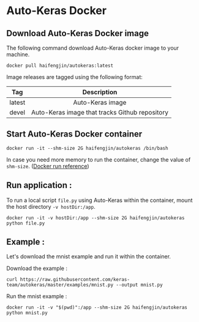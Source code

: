 # Auto-Keras Docker

## Download Auto-Keras Docker image


The following command download Auto-Keras docker image to your machine.  

```
docker pull haifengjin/autokeras:latest
```

Image releases are tagged using the following format:


| Tag | Description|
| ------------- |:-------------:|
|latest|Auto-Keras image|
|devel| Auto-Keras image that tracks Github repository|


## Start Auto-Keras Docker container

```
docker run -it --shm-size 2G haifengjin/autokeras /bin/bash
```

In case you need more memory to run the container, change the value of `shm-size`. ([Docker run reference](https://docs.docker.com/engine/reference/run/#general-form))


## Run application :


To run a local script `file.py` using Auto-Keras within the container, mount the host directory `-v hostDir:/app`.

```
docker run -it -v hostDir:/app --shm-size 2G haifengjin/autokeras python file.py
```

## Example :

Let's download the mnist example and run it within the container.  

Download the example :  
```
curl https://raw.githubusercontent.com/keras-team/autokeras/master/examples/mnist.py --output mnist.py
```

Run the mnist example :
```
docker run -it -v "$(pwd)":/app --shm-size 2G haifengjin/autokeras python mnist.py
```
